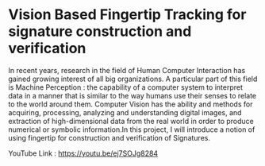 # Vision Based Fingertip Tracking for signature construction and verification

In recent years, research in the field of Human Computer Interaction has gained growing interest of all big organizations. A particular part of this field is Machine Perception : the capability of a computer system to interpret data in a manner that is similar to the way humans use their senses to relate to the world around them. Computer Vision has the ability and methods for acquiring, processing, analyzing and understanding digital images, and extraction of high-dimensional data from the real world in order to produce numerical or symbolic information.In this project, I will introduce a notion of using fingertip for construction and verification of Signatures.

YouTube Link : https://youtu.be/ej7SOJg8284